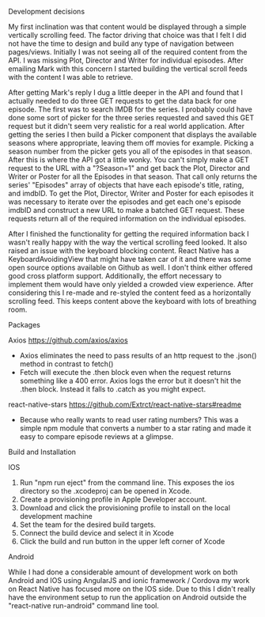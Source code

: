 Development decisions

My first inclination was that content would be displayed through a simple vertically scrolling feed. The factor driving that choice was that I felt I did not have the time to design and build any type of navigation between pages/views. Initially I was not seeing all of the required content from the API. I was missing Plot, Director and Writer for individual episodes. After emailing Mark with this concern I started building the vertical scroll feeds with the content I was able to retrieve.

After getting Mark's reply I dug a little deeper in the API and found that I actually needed to do three GET requests to get the data back for one episode. The first was to search IMDB for the series. I probably could have done some sort of picker for the three series requested and saved this GET request but it didn't seem very realistic for a real world application. After getting the series I then build a Picker component that displays the available seasons where appropriate, leaving them off movies for example. Picking a season number from the picker gets you all of the episodes in that season. After this is where the API got a little wonky. You can't simply make a GET request to the URL with a "?Season=1" and get back the Plot, Director and Writer or Poster for all the Episodes in that season. That call only returns the series' "Episodes" array of objects that have each episode's title, rating, and imdbID. To get the Plot, Director, Writer and Poster for each episodes it was necessary to iterate over the episodes and get each one's episode imdbID and construct a new URL to make a batched GET request. These requests return all of the required information on the individual episodes.

After I finished the functionality for getting the required information back I wasn't really happy with the way the vertical scrolling feed looked. It also raised an issue with the keyboard blocking content. React Native has a KeyboardAvoidingView that might have taken car of it and there was some open source options available on Github as well. I don't think either offered good cross platform support. Additionally, the effort necessary to implement them would have only yielded a crowded view experience. After considering this I re-made and re-styled the content feed as a horizontally scrolling feed. This keeps content above the keyboard with lots of breathing room.

Packages

Axios <https://github.com/axios/axios>

-   Axios eliminates the need to pass results of an http request to the .json() method in contrast to fetch()
-   Fetch will execute the .then block even when the request returns something like a 400 error. Axios logs the error but it doesn't hit the .then block. Instead it falls to .catch as you might expect.

react-native-stars <https://github.com/Extrct/react-native-stars#readme>

-   Because who really wants to read user rating numbers? This was a simple npm module that converts a number to a star rating and made it easy to compare episode reviews at a glimpse.

Build and Installation

IOS

1.  Run "npm run eject" from the command line. This exposes the ios directory so the .xcodeproj can be opened in Xcode.
2.  Create a provisioning profile in Apple Developer account.
3.  Download and click the provisioning profile to install on the local development machine
4.  Set the team for the desired build targets.
5.  Connect the build device and select it in Xcode
6.  Click the build and run button in the upper left corner of Xcode

Android

While I had done a considerable amount of development work on both Android and IOS using AngularJS and ionic framework / Cordova my work on React Native has focused more on the IOS side. Due to this I didn't really have the environment setup to run the application on Android outside the "react-native run-android" command line tool.
